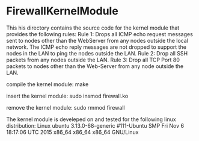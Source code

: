 # FirewallKernelModule
This his directory contains the source code for the kernel module that provides the following rules:
   Rule 1: Drops all ICMP echo request messages sent to nodes other than the WebServer from any nodes outside the local network. The ICMP echo reply messages are not dropped to support the nodes in the LAN to ping the nodes outside the LAN.
   Rule 2: Drop all SSH packets from any nodes outside the LAN.
   Rule 3: Drop all TCP Port 80 packets to nodes other than the Web-Server from any node outside the LAN.

compile the kernel module:
    make

insert the kernel module:
    sudo insmod firewall.ko

remove the kernel module:
    sudo rmmod firewall

The kernel module is develeped on and tested for the following linux distribution:
    Linux ubuntu 3.13.0-68-generic #111-Ubuntu SMP Fri Nov 6 18:17:06 UTC 2015 x86_64 x86_64 x86_64 GNU/Linux
